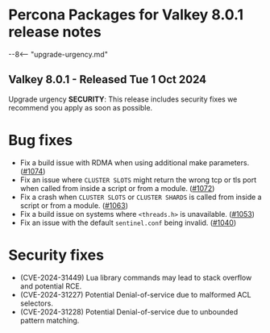 # Percona Packages for Valkey 8.0.1 release notes

--8<-- "upgrade-urgency.md"

## Valkey 8.0.1 - Released Tue 1 Oct 2024

Upgrade urgency **SECURITY**: This release includes security fixes we recommend you
apply as soon as possible.

Bug fixes
=========
* Fix a build issue with RDMA when using additional make parameters. ([#1074])
* Fix an issue where `CLUSTER SLOTS` might return the wrong tcp or tls port when called
  from inside a script or from a module. ([#1072])
* Fix a crash when `CLUSTER SLOTS` or `CLUSTER SHARDS` is called from inside
  a script or from a module. ([#1063])
* Fix a build issue on systems where `<threads.h>` is unavailable. ([#1053])
* Fix an issue with the default `sentinel.conf` being invalid. ([#1040])

Security fixes
==============

* (CVE-2024-31449) Lua library commands may lead to stack overflow and potential RCE.
* (CVE-2024-31227) Potential Denial-of-service due to malformed ACL selectors.
* (CVE-2024-31228) Potential Denial-of-service due to unbounded pattern matching.

[#1074]: https://github.com/valkey-io/valkey/pull/1074
[#1072]: https://github.com/valkey-io/valkey/pull/1072
[#1063]: https://github.com/valkey-io/valkey/pull/1063
[#1053]: https://github.com/valkey-io/valkey/pull/1053
[#1040]: https://github.com/valkey-io/valkey/pull/1040
